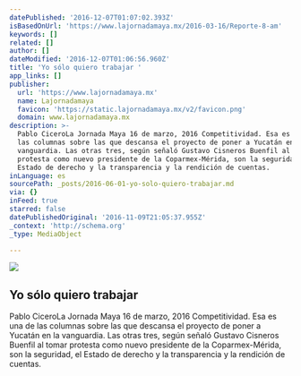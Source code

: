 ```yaml
---
datePublished: '2016-12-07T01:07:02.393Z'
isBasedOnUrl: 'https://www.lajornadamaya.mx/2016-03-16/Reporte-8-am'
keywords: []
related: []
author: []
dateModified: '2016-12-07T01:06:56.960Z'
title: 'Yo sólo quiero trabajar '
app_links: []
publisher:
  url: 'https://www.lajornadamaya.mx'
  name: Lajornadamaya
  favicon: 'https://static.lajornadamaya.mx/v2/favicon.png'
  domain: www.lajornadamaya.mx
description: >-
  Pablo CiceroLa Jornada Maya 16 de marzo, 2016 Competitividad. Esa es una de
  las columnas sobre las que descansa el proyecto de poner a Yucatán en la
  vanguardia. Las otras tres, según señaló Gustavo Cisneros Buenfil al tomar
  protesta como nuevo presidente de la Coparmex-Mérida, son la seguridad, el
  Estado de derecho y la transparencia y la rendición de cuentas.
inLanguage: es
sourcePath: _posts/2016-06-01-yo-solo-quiero-trabajar.md
via: {}
inFeed: true
starred: false
datePublishedOriginal: '2016-11-09T21:05:37.955Z'
_context: 'http://schema.org'
_type: MediaObject

---
```

<article style=""><img src="https://s3-us-west-2.amazonaws.com/the-grid-img/p/d5e996a7aa82073e7c8c366bcad3c66f4f52d7c0.jpg" /><h1>Yo sólo quiero trabajar </h1><p>Pablo CiceroLa Jornada Maya 16 de marzo, 2016 Competitividad. Esa es una de las columnas sobre las que descansa el proyecto de poner a Yucatán en la vanguardia. Las otras tres, según señaló Gustavo Cisneros Buenfil al tomar protesta como nuevo presidente de la Coparmex-Mérida, son la seguridad, el Estado de derecho y la transparencia y la rendición de cuentas.</p></article>